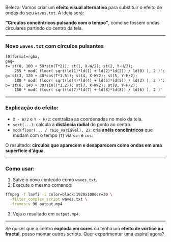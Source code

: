Beleza! Vamos criar um **efeito visual alternativo** para substituir o efeito de ondas do seu `waves.txt`. A ideia será:

**“Círculos concêntricos pulsando com o tempo”**, como se fossem ondas circulares partindo do centro da tela.

---

### Novo `waves.txt` com círculos pulsantes

```txt
[0]format=rgba,
geq=
r='st(0, 100 + 50*sin(T*2)); st(1, X-W/2); st(2, Y-H/2);
    255 * mod( floor( sqrt(ld(1)*ld(1) + ld(2)*ld(2)) / ld(0) ), 2 )':
g='st(3, 120 + 40*cos(T*1.5)); st(4, X-W/2); st(5, Y-H/2);
    180 * mod( floor( sqrt(ld(4)*ld(4) + ld(5)*ld(5)) / ld(3) ), 2 )':
b='st(6, 140 + 30*sin(T*1.2)); st(7, X-W/2); st(8, Y-H/2);
    150 * mod( floor( sqrt(ld(7)*ld(7) + ld(8)*ld(8)) / ld(6) ), 2 )'
```

---

### Explicação do efeito:

* `X - W/2` e `Y - H/2`: centraliza as coordenadas no meio da tela.
* `sqrt(...)`: calcula a **distância radial** do ponto ao centro.
* `mod(floor(... / raio_variável), 2)`: cria **anéis concêntricos** que mudam com o tempo (`T`) via `sin` e `cos`.

O resultado: **círculos que aparecem e desaparecem como ondas em uma superfície d'água**.

---

### Como usar:

1. Salve o novo conteúdo como `waves.txt`.
2. Execute o mesmo comando:

```bash
ffmpeg -f lavfi -i color=black:1920x1080:r=30 \
  -filter_complex_script waves.txt \
  -frames:v 90 output.mp4
```

3. Veja o resultado em `output.mp4`.

---

Se quiser que o centro **exploda em cores** ou tenha um **efeito de vórtice ou fractal**, posso montar outros scripts. Quer experimentar uma espiral agora?

